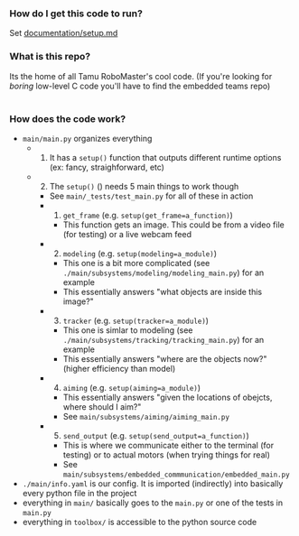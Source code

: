 ### How do I get this code to run?

Set [documentation/setup.md](https://github.com/TAMU-Robomasters/cv_main/blob/master/documentation/setup.md)

### What is this repo?

Its the home of all Tamu RoboMaster's cool code. (If you're looking for *boring* low-level C code you'll have to find the embedded teams repo)<br>
<br>

### How does the code work?

- `main/main.py` organizes everything
    - 1. It has a `setup()` function that outputs different runtime options (ex: fancy, straighforward, etc)
    - 2. The `setup()` () needs 5 main things to work though
        - See `main/_tests/test_main.py` for all of these in action
        - 1. `get_frame` (e.g. `setup(get_frame=a_function)`)
            - This function gets an image. This could be from a video file (for testing) or a live webcam feed
        - 2. `modeling` (e.g. `setup(modeling=a_module)`)
            - This one is a bit more complicated (see `./main/subsystems/modeling/modeling_main.py`) for an example
            - This essentially answers "what objects are inside this image?"
        - 3. `tracker` (e.g. `setup(tracker=a_module)`)
            - This one is simlar to modeling  (see `./main/subsystems/tracking/tracking_main.py`) for an example
            - This essentially answers "where are the objects now?" (higher efficiency than model)
        - 4. `aiming` (e.g. `setup(aiming=a_module)`)
            - This essentially answers "given the locations of obejcts, where should I aim?"
            - See `main/subsystems/aiming/aiming_main.py`
        - 5. `send_output` (e.g. `setup(send_output=a_function)`)
            - This is where we communicate either to the terminal (for testing) or to actual motors (when trying things for real)
            - See `main/subsystems/embedded_commmunication/embedded_main.py`
- `./main/info.yaml` is our config. It is imported (indirectly) into basically every python file in the project
- everything in `main/` basically goes to the `main.py` or one of the tests in `main.py`
- everything in `toolbox/` is accessible to the python source code
